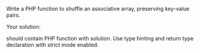 Write a PHP function to shuffle an associative array, preserving key-value pairs.

Your solution:

should contain PHP function with solution. Use type hinting and return type declaration with strict mode enabled.
